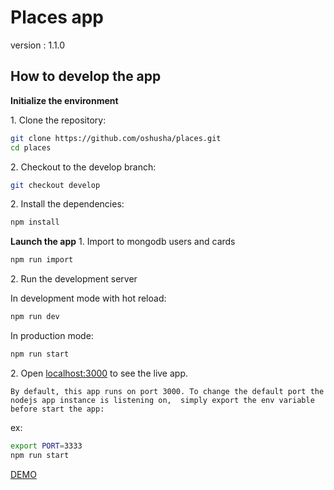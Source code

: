 # Places app
version : 1.1.0
## How to develop the app

**Initialize the environment**

1\. Clone the repository:

```bash
git clone https://github.com/oshusha/places.git
cd places
```

2\. Checkout to the develop branch:

```bash
git checkout develop
```

2\. Install the dependencies:

```bash
npm install
```


**Launch the app**
1\. Import to mongodb users and cards

```bash
npm run import
```
2\. Run the development server 

In development mode with hot reload:
```bash
npm run dev
```
In production mode:
```bash
npm run start
```

2\. Open [localhost:3000](http://localhost:3000) to see the live app.



`By default, this app runs on port 3000.
To change the default port the nodejs app instance is listening on, 
simply export the env variable before start the app:`

ex:
```bash
export PORT=3333
npm run start
```

[DEMO](https://oshusha.github.io/places/)



